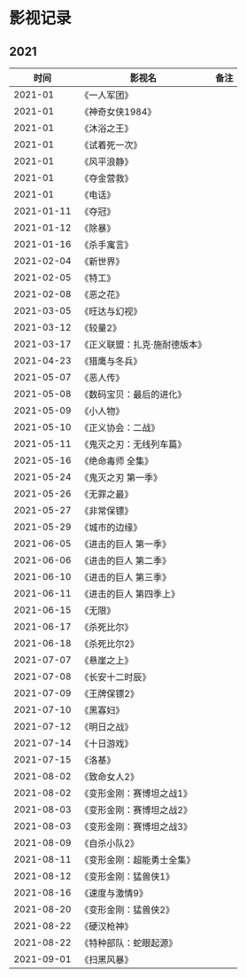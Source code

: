 # 影视记录


## 2021


时间 | 影视名 | 备注
-----|------|-----
2021-01 | 《一人军团》 | 
2021-01 | 《神奇女侠1984》 | 
2021-01 | 《沐浴之王》 | 
2021-01 | 《试着死一次》 | 
2021-01 | 《风平浪静》 | 
2021-01 | 《夺金营救》 | 
2021-01 | 《电话》 | 
2021-01-11 | 《夺冠》 | 
2021-01-12 | 《除暴》 | 
2021-01-16 | 《杀手寓言》 | 
2021-02-04 | 《新世界》 | 
2021-02-05 | 《特工》 | 
2021-02-08 | 《恶之花》 | 
2021-03-05 | 《旺达与幻视》 | 
2021-03-12 | 《较量2》 | 
2021-03-17 | 《正义联盟：扎克·施耐德版本》 | 
2021-04-23 | 《猎鹰与冬兵》 |
2021-05-07 | 《恶人传》 | 
2021-05-08 | 《数码宝贝：最后的进化》 | 
2021-05-09 | 《小人物》 | 
2021-05-10 | 《正义协会：二战》 | 
2021-05-11 | 《鬼灭之刃：无线列车篇》 | 
2021-05-16 | 《绝命毒师 全集》 | 
2021-05-24 | 《鬼灭之刃 第一季》 | 
2021-05-26 | 《无罪之最》 | 
2021-05-27 | 《非常保镖》 | 
2021-05-29 | 《城市的边缘》 | 
2021-06-05 | 《进击的巨人 第一季》 | 
2021-06-06 | 《进击的巨人 第二季》 | 
2021-06-10 | 《进击的巨人 第三季》 | 
2021-06-11 | 《进击的巨人 第四季上》 | 
2021-06-15 | 《无限》 | 
2021-06-17 | 《杀死比尔》 | 
2021-06-18 | 《杀死比尔2》 | 
2021-07-07 | 《悬崖之上》 | 
2021-07-08 | 《长安十二时辰》 | 
2021-07-09 | 《王牌保镖2》 | 
2021-07-10 | 《黑寡妇》 | 
2021-07-12 | 《明日之战》 | 
2021-07-14 | 《十日游戏》 |
2021-07-15 | 《洛基》 |
2021-08-02 | 《致命女人2》 |
2021-08-02 | 《变形金刚：赛博坦之战1》 |
2021-08-03 | 《变形金刚：赛博坦之战2》 |
2021-08-03 | 《变形金刚：赛博坦之战3》 |
2021-08-09 | 《自杀小队2》 |
2021-08-11 | 《变形金刚：超能勇士全集》 |
2021-08-12 | 《变形金刚：猛兽侠1》 |
2021-08-16 | 《速度与激情9》 |
2021-08-20 | 《变形金刚：猛兽侠2》 |
2021-08-22 | 《硬汉枪神》 |
2021-08-22 | 《特种部队：蛇眼起源》 |
2021-09-01 | 《扫黑风暴》 |

